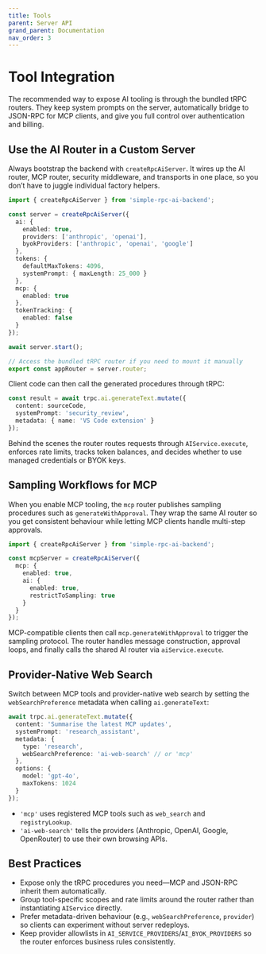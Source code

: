 ```yaml
---
title: Tools
parent: Server API
grand_parent: Documentation
nav_order: 3
---
```


# Tool Integration

The recommended way to expose AI tooling is through the bundled tRPC routers. They keep system prompts on the server, automatically bridge to JSON-RPC for MCP clients, and give you full control over authentication and billing.

## Use the AI Router in a Custom Server

Always bootstrap the backend with `createRpcAiServer`. It wires up the AI router, MCP router, security middleware, and transports in one place, so you don’t have to juggle individual factory helpers.

```typescript
import { createRpcAiServer } from 'simple-rpc-ai-backend';

const server = createRpcAiServer({
  ai: {
    enabled: true,
    providers: ['anthropic', 'openai'],
    byokProviders: ['anthropic', 'openai', 'google']
  },
  tokens: {
    defaultMaxTokens: 4096,
    systemPrompt: { maxLength: 25_000 }
  },
  mcp: {
    enabled: true
  },
  tokenTracking: {
    enabled: false
  }
});

await server.start();

// Access the bundled tRPC router if you need to mount it manually
export const appRouter = server.router;
```

Client code can then call the generated procedures through tRPC:

```typescript
const result = await trpc.ai.generateText.mutate({
  content: sourceCode,
  systemPrompt: 'security_review',
  metadata: { name: 'VS Code extension' }
});
```

Behind the scenes the router routes requests through `AIService.execute`, enforces rate limits, tracks token balances, and decides whether to use managed credentials or BYOK keys.

## Sampling Workflows for MCP

When you enable MCP tooling, the `mcp` router publishes sampling procedures such as `generateWithApproval`. They wrap the same AI router so you get consistent behaviour while letting MCP clients handle multi-step approvals.

```typescript
import { createRpcAiServer } from 'simple-rpc-ai-backend';

const mcpServer = createRpcAiServer({
  mcp: {
    enabled: true,
    ai: {
      enabled: true,
      restrictToSampling: true
    }
  }
});
```

MCP-compatible clients then call `mcp.generateWithApproval` to trigger the sampling protocol. The router handles message construction, approval loops, and finally calls the shared AI router via `aiService.execute`.

## Provider-Native Web Search

Switch between MCP tools and provider-native web search by setting the `webSearchPreference` metadata when calling `ai.generateText`:

```typescript
await trpc.ai.generateText.mutate({
  content: 'Summarise the latest MCP updates',
  systemPrompt: 'research_assistant',
  metadata: {
    type: 'research',
    webSearchPreference: 'ai-web-search' // or 'mcp'
  },
  options: {
    model: 'gpt-4o',
    maxTokens: 1024
  }
});
```

- `'mcp'` uses registered MCP tools such as `web_search` and `registryLookup`.
- `'ai-web-search'` tells the providers (Anthropic, OpenAI, Google, OpenRouter) to use their own browsing APIs.

## Best Practices

- Expose only the tRPC procedures you need—MCP and JSON-RPC inherit them automatically.
- Group tool-specific scopes and rate limits around the router rather than instantiating `AIService` directly.
- Prefer metadata-driven behaviour (e.g., `webSearchPreference`, `provider`) so clients can experiment without server redeploys.
- Keep provider allowlists in `AI_SERVICE_PROVIDERS`/`AI_BYOK_PROVIDERS` so the router enforces business rules consistently.
